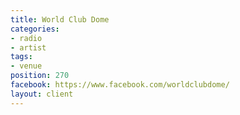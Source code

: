 ```yaml
---
title: World Club Dome
categories:
- radio
- artist
tags:
- venue
position: 270
facebook: https://www.facebook.com/worldclubdome/
layout: client
---
```


